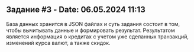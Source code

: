 ## Задание #3 - Date: 06.05.2024 11:13

База данных хранится в JSON файлах и суть задания состоит в том, чтобы вычитывать данные и формировать результат.
Результатом является информация о кредитах с учетом уже сделанных транзакций, изменений курса валют, а также скидок.
